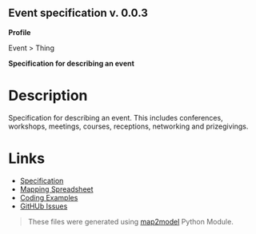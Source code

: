 ## Event specification v. 0.0.3 

**Profile** 

Event > Thing

**Specification for describing an event** 

# Description 
Specification for describing an event. This includes conferences, workshops, meetings, courses, receptions, networking and prizegivings. 
# Links 
- [Specification](specification.html)
- [Mapping Spreadsheet](https://docs.google.com/spreadsheets/d/1HX04KPNa94lcFwZa2Op6s5SLocAxzXnXFsA2aDz1t_Y/edit?usp=drivesdk)
- [Coding Examples](https://github.com/BioSchemas/specifications/tree/master/Event/examples)
- [GitHUb Issues](https://github.com/BioSchemas/bioschemas/labels/type%3A%20Event)
> These files were generated using [map2model](https://github.com/BioSchemas/map2model) Python Module.